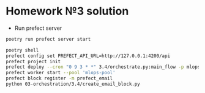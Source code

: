 # Homework №3 solution

- Run prefect server
```bash
poetry run prefect server start
```

```bash
poetry shell
prefect config set PREFECT_API_URL=http://127.0.0.1:4200/api
prefect project init
prefect deploy --cron "0 9 3 * *" 3.4/orchestrate.py:main_flow -p mlops-pool
prefect worker start --pool 'mlops-pool'
prefect block register -m prefect_email
python 03-orchestration/3.4/create_email_block.py 
```